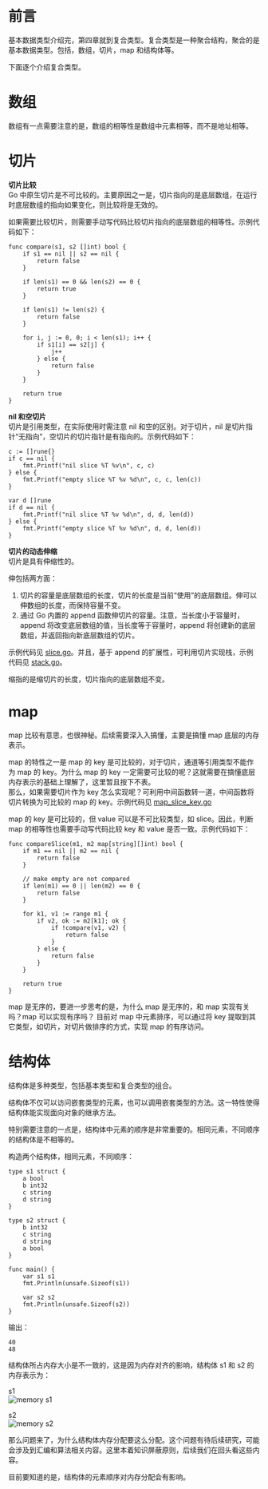 # 前言
基本数据类型介绍完，第四章就到复合类型。复合类型是一种聚合结构，聚合的是基本数据类型。包括，数组，切片，map 和结构体等。

下面逐个介绍复合类型。

# 数组
数组有一点需要注意的是，数组的相等性是数组中元素相等，而不是地址相等。

# 切片

**切片比较**  
Go 中原生切片是不可比较的。主要原因之一是，切片指向的是底层数组，在运行时底层数组的指向如果变化，则比较将是无效的。

如果需要比较切片，则需要手动写代码比较切片指向的底层数组的相等性。示例代码如下：
```
func compare(s1, s2 []int) bool {
	if s1 == nil || s2 == nil {
		return false
	}

	if len(s1) == 0 && len(s2) == 0 {
		return true
	}

	if len(s1) != len(s2) {
		return false
	}

	for i, j := 0, 0; i < len(s1); i++ {
		if s1[i] == s2[j] {
			j++
		} else {
			return false
		}
	}

	return true
}
```

**nil 和空切片**  
切片是引用类型，在实际使用时需注意 nil 和空的区别。对于切片，nil 是切片指针“无指向”，空切片的切片指针是有指向的。示例代码如下：
```
c := []rune{}
if c == nil {
    fmt.Printf("nil slice %T %v\n", c, c)
} else {
    fmt.Printf("empty slice %T %v %d\n", c, c, len(c))
}

var d []rune
if d == nil {
    fmt.Printf("nil slice %T %v %d\n", d, d, len(d))
} else {
    fmt.Printf("empty slice %T %v %d\n", d, d, len(d))
}
```

**切片的动态伸缩**  
切片是具有伸缩性的。

伸包括两方面：
1. 切片的容量是底层数组的长度，切片的长度是当前“使用”的底层数组。伸可以伸数组的长度，而保持容量不变。
2. 通过 Go 内置的 append 函数伸切片的容量。注意，当长度小于容量时，append 将改变底层数组的值，当长度等于容量时，append 将创建新的底层数组，并返回指向新底层数组的切片。

示例代码见 [slice.go](./slice/slice/slice.go)。并且，基于 append 的扩展性，可利用切片实现栈，示例代码见 [stack.go](./slice/stack/stack.go)。

缩指的是缩切片的长度，切片指向的底层数组不变。

# map  
map 比较有意思，也很神秘。后续需要深入入搞懂，主要是搞懂 map 底层的内存表示。

map 的特性之一是 map 的 key 是可比较的，对于切片，通道等引用类型不能作为 map 的 key。为什么 map 的 key 一定需要可比较的呢？这就需要在搞懂底层内存表示的基础上理解了，这里暂且按下不表。  
那么，如果需要切片作为 key 怎么实现呢？可利用中间函数转一道，中间函数将切片转换为可比较的 map 的 key。示例代码见 [map_slice_key.go](./map/key/key.go)

map 的 key 是可比较的，但 value 可以是不可比较类型，如 slice。因此，判断 map 的相等性也需要手动写代码比较 key 和 value 是否一致。示例代码如下：
```
func compareSlice(m1, m2 map[string][]int) bool {
	if m1 == nil || m2 == nil {
		return false
	}

	// make empty are not compared
	if len(m1) == 0 || len(m2) == 0 {
		return false
	}

	for k1, v1 := range m1 {
		if v2, ok := m2[k1]; ok {
			if !compare(v1, v2) {
				return false
			}
		} else {
			return false
		}
	}

	return true
}
```

map 是无序的，要进一步思考的是，为什么 map 是无序的，和 map 实现有关吗？map 可以实现有序吗？
目前对 map 中元素排序，可以通过将 key 提取到其它类型，如切片，对切片做排序的方式，实现 map 的有序访问。

# 结构体  
结构体是多种类型，包括基本类型和复合类型的组合。

结构体不仅可以访问嵌套类型的元素，也可以调用嵌套类型的方法。这一特性使得结构体能实现面向对象的继承方法。

特别需要注意的一点是，结构体中元素的顺序是非常重要的。相同元素，不同顺序的结构体是不相等的。

构造两个结构体，相同元素，不同顺序：
```
type s1 struct {
	a bool
	b int32
	c string
	d string
}

type s2 struct {
	b int32
	c string
	d string
	a bool
}

func main() {
	var s1 s1
	fmt.Println(unsafe.Sizeof(s1))

	var s2 s2
	fmt.Println(unsafe.Sizeof(s2))
}
```

输出：
```
40
48
```

结构体所占内存大小是不一致的，这是因为内存对齐的影响，结构体 s1 和 s2 的内存表示为： 

s1  
![memory s1](struct/img/memory_s1.png "memory s1") 

s2  
![memory s2](struct/img/memory_s2.png "memory s2")


那么问题来了，为什么结构体内存分配要这么分配。这个问题有待后续研究，可能会涉及到汇编和算法相关内容。这里本着知识屏蔽原则，后续我们在回头看这些内容。  

目前要知道的是，结构体的元素顺序对内存分配会有影响。

